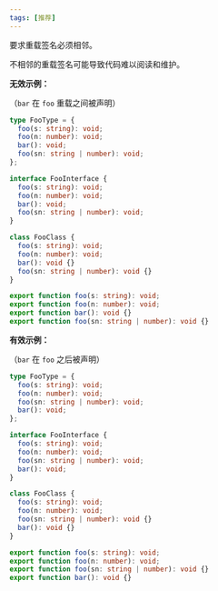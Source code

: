 ```yaml
---
tags: [推荐]
---
```


要求重载签名必须相邻。

不相邻的重载签名可能导致代码难以阅读和维护。

**无效示例：**

（`bar` 在 `foo` 重载之间被声明）

```typescript
type FooType = {
  foo(s: string): void;
  foo(n: number): void;
  bar(): void;
  foo(sn: string | number): void;
};
```

```typescript
interface FooInterface {
  foo(s: string): void;
  foo(n: number): void;
  bar(): void;
  foo(sn: string | number): void;
}
```

```typescript
class FooClass {
  foo(s: string): void;
  foo(n: number): void;
  bar(): void {}
  foo(sn: string | number): void {}
}
```

```typescript
export function foo(s: string): void;
export function foo(n: number): void;
export function bar(): void {}
export function foo(sn: string | number): void {}
```

**有效示例：**

（`bar` 在 `foo` 之后被声明）

```typescript
type FooType = {
  foo(s: string): void;
  foo(n: number): void;
  foo(sn: string | number): void;
  bar(): void;
};
```

```typescript
interface FooInterface {
  foo(s: string): void;
  foo(n: number): void;
  foo(sn: string | number): void;
  bar(): void;
}
```

```typescript
class FooClass {
  foo(s: string): void;
  foo(n: number): void;
  foo(sn: string | number): void {}
  bar(): void {}
}
```

```typescript
export function foo(s: string): void;
export function foo(n: number): void;
export function foo(sn: string | number): void {}
export function bar(): void {}
```